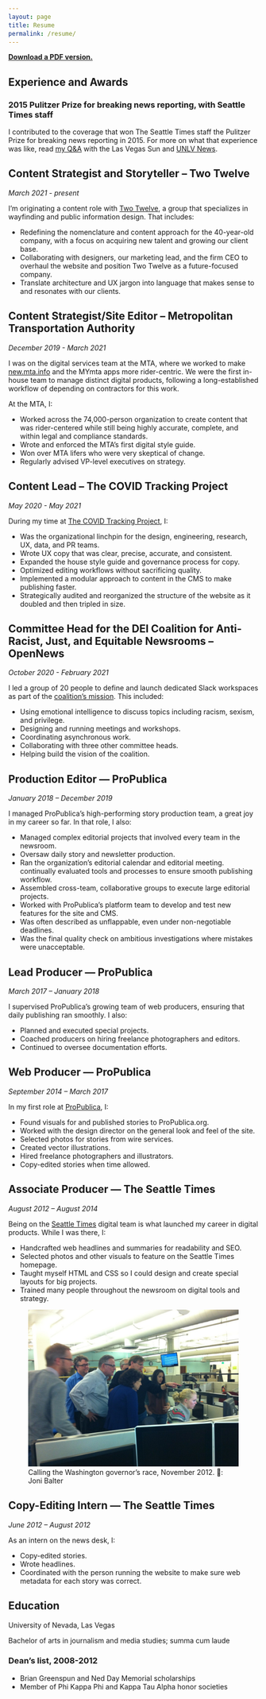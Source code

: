 ```yaml
---
layout: page
title: Resume
permalink: /resume/
---
```


**[Download a PDF version.](/assets/img/hannah-birch-resume-202107.pdf)**

## Experience and Awards

<h3><strong>2015 Pulitzer Prize for breaking news reporting, with Seattle Times staff</strong></h3>

I contributed to the coverage that won The Seattle Times staff the Pulitzer Prize for breaking news reporting in 2015. For more on what that experience was like, read [my Q&A](http://lasvegassun.com/news/2015/may/14/unlv-grad-talks-winning-pulitzer-what-journalists-/) with the Las Vegas Sun and [UNLV News](https://www.unlv.edu/news/article/journalism-graduate-part-pulitzer-prize-winning-team).

## Content Strategist and Storyteller – Two Twelve
_March 2021 - present_

I’m originating a content role with [Two Twelve](http://www.twotwelve.com/), a group that specializes in wayfinding and public information design. That includes:

- Redefining the nomenclature and content approach for the 40-year-old company, with a focus on acquiring new talent and growing our client base.
- Collaborating with designers, our marketing lead, and the firm CEO to overhaul the website and position Two Twelve as a future-focused company.
- Translate architecture and UX jargon into language that makes sense to and resonates with our clients.

## Content Strategist/Site Editor – Metropolitan Transportation Authority
_December 2019 - March 2021_

I was on the digital services team at the MTA, where we worked to make [new.mta.info](https://new.mta.info/) and the MYmta apps more rider-centric. We were the first in-house team to manage distinct digital products, following a long-established workflow of depending on contractors for this work.

At the MTA, I:
- Worked across the 74,000-person organization to create content that was rider-centered while still being highly accurate, complete, and within legal and compliance standards.
- Wrote and enforced the MTA’s first digital style guide.
- Won over MTA lifers who were very skeptical of change.
- Regularly advised VP-level executives on strategy.

## Content Lead – The COVID Tracking Project
_May 2020 - May 2021_

During my time at [The COVID Tracking Project](https://covidtracking.com/), I:

- Was the organizational linchpin for the design, engineering, research, UX, data, and PR teams.
- Wrote UX copy that was clear, precise, accurate, and consistent.
- Expanded the house style guide and governance process for copy.
- Optimized editing workflows without sacrificing quality.
- Implemented a modular approach to content in the CMS to make publishing faster.
- Strategically audited and reorganized the structure of the website as it doubled and then tripled in size.


## Committee Head for the DEI Coalition for Anti-Racist, Just, and Equitable Newsrooms – OpenNews
_October 2020 - February 2021_

I led a group of 20 people to define and launch dedicated Slack workspaces as part of the [coalition’s mission](https://opennews.org/blog/dei-coalition-announcement/). This included:

- Using emotional intelligence to discuss topics including racism, sexism, and privilege.
- Designing and running meetings and workshops.
- Coordinating asynchronous work.
- Collaborating with three other committee heads.
- Helping build the vision of the coalition.

## Production Editor — ProPublica

_January 2018 – December 2019_

I managed ProPublica’s high-performing story production team, a great joy in my career so far. In that role, I also:  

- Managed complex editorial projects that involved every team in the newsroom.
- Oversaw daily story and newsletter production.
- Ran the organization’s editorial calendar and editorial meeting.
continually evaluated tools and processes to ensure smooth publishing workflow.
- Assembled cross-team, collaborative groups to execute large editorial projects.
- Worked with ProPublica’s platform team to develop and test new features for the site and CMS.
- Was often described as unflappable, even under non-negotiable deadlines.
- Was the final quality check on ambitious investigations where mistakes were unacceptable.

## Lead Producer — ProPublica

_March 2017 – January 2018_

I supervised ProPublica’s growing team of web producers, ensuring that daily publishing ran smoothly. I also:
- Planned and executed special projects.
- Coached producers on hiring freelance photographers and editors.
- Continued to oversee documentation efforts.

## Web Producer — ProPublica

_September 2014 – March 2017_

In my first role at [ProPublica](https://www.propublica.org/), I:
- Found visuals for and published stories to ProPublica.org.
- Worked with the design director on the general look and feel of the site.
- Selected photos for stories from wire services.
- Created vector illustrations.
- Hired freelance photographers and illustrators.
- Copy-edited stories when time allowed.

## Associate Producer — The Seattle Times

_August 2012 – August 2014_

Being on the [Seattle Times](https://www.seattletimes.com/) digital team is what launched my career in digital products. While I was there, I:

- Handcrafted web headlines and summaries for readability and SEO.
- Selected photos and other visuals to feature on the Seattle Times homepage.
- Taught myself HTML and CSS so I could design and create special layouts for big projects.
- Trained many people throughout the newsroom on digital tools and strategy.

<figure>
  <img src="/assets/img/20121110-gov-race.jpg"/>
  <figcaption>Calling the Washington governor’s race, November 2012. 📸: Joni Balter</figcaption>
</figure>

<!-- More in Projects → -->

## Copy-Editing Intern — The Seattle Times

_June 2012 – August 2012_

As an intern on the news desk, I:
- Copy-edited stories.
- Wrote headlines.
- Coordinated with the person running the website to make sure web metadata for each story was correct.

## Education

University of Nevada, Las Vegas

Bachelor of arts in journalism and media studies; summa cum laude

<h3><strong>Dean’s list, 2008-2012</strong></h3>

- Brian Greenspun and Ned Day Memorial scholarships
- Member of Phi Kappa Phi and Kappa Tau Alpha honor societies
